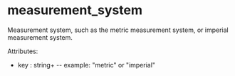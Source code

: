 # measurement_system

Measurement system, such as the metric measurement system, or imperial measurement system.

Attributes:

* key : string+ -- example: "metric" or "imperial"

